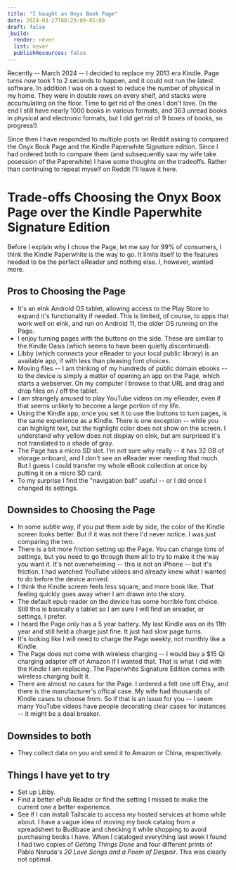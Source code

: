 ```yaml
---
title: "I bought an Onyx Book Page"
date: 2024-03-27T08:29:09-05:00
draft: false
_build:
  render: never
  list: never
  publishResources: false
---
```


Recently -- March 2024 -- I decided to replace my 2013 era Kindle. Page turns now took 1 to 2 seconds to happen, and it could not run the latest software. In addition
I was on a quest to reduce the number of physical in my home. They were in double 
rows on every shelf, and stacks were accumulating on the floor. Time to get rid of
the ones I don't love. (In the end I still have nearly 1000 books in various 
formats, and 363 unread books in physical and electronic formats, but I did
get rid of 9 boxes of books, so progress!)

Since then I have responded to multiple posts on Reddit asking to compared the Onyx Book Page and the Kindle Paperwhite Signature edition. Since I had ordered both to compare them (and subsequently saw my wife take posession of the Paperwhite) I have some thoughts on the tradeoffs. Rather than continuing to repeat myself on Reddit I'll leave it here.

# Trade-offs Choosing the Onyx Boox Page over the Kindle Paperwhite Signature Edition

Before I explain why I chose the Page, let me say for 99% of consumers, I think the Kindle Paperwhite is the way to go. It limits itself to the features needed to be the perfect eReader and nothing else. I, however, wanted more.

## Pros to Choosing the Page

- It's an eInk Android OS tablet, allowing access to the Play Store to expand it's functionality if needed. This is limited, of course, to apps that work well on eInk, and run on Android 11, the older OS running on the Page.
- I enjoy turning pages with the buttons on the side. These are similiar to the Kindle Oasis (which seems to have been quietly discontinued).
- Libby (which connects your eReader to your local public library) is an available app, if with less than pleasing font choices.
- Moving files -- I am thinking of my hundreds of public domain ebooks -- to the device is simply a matter of opening an app on the Page, which starts a webserver. On my computer I browse to that URL and drag and drop files on / off the tablet.
- I am strangely amused to play YouTube videos on my eReader, even if that seems unlikely to become a large portion of my life.
- Using the Kindle app, once you set it to use the buttons to turn pages, is the same experience as a Kindle. There is one exception -- while you can highlight text, but the highlight color does not show on the screen. I understand why yellow does not display on eInk, but am surprised it's not translated to a shade of gray.
- The Page has a micro SD slot. I'm not sure why really -- it has 32 GB of storage onboard, and I don't see an eReader ever needing that much. But I guess I could transfer my whole eBook collection at once by putting it on a micro SD card.
- To my surprise I find the "navigation ball" useful -- or I did once I changed its settings.

## Downsides to Choosing the Page

- In some subtle way, if you put them side by side, the color of the Kindle screen looks better. But if it was not there I'd never notice. I was just comparing the two.
- There is a bit more friction setting up the Page. You can change tons of settings, but you need to go through them all to try to make it the way you want it. It's not overwhelming -- this is not an iPhone -- but it's friction. I had watched YouTube videos and already knew what I wanted to do before the device arrived.
- I think the Kindle screen feels less square, and more book like. That feeling quickly goes away when I am drawn into the story.
- The default epub reader on the device has some horrible font choice. Still this is basically a tablet so I am sure I will find an ereader, or settings, I prefer.
- I heard the Page only has a 5 year battery. My last Kindle was on its 11th year and still held a charge just fine. It just had slow page turns.
- It's looking like I will need to charge the Page weekly, not monthly like a Kindle.
- The Page does not come with wireless charging -- I would buy a $15 Qi charging adapter off of Amazon if I wanted that. That is what I did with the Kindle I am replacing. The Paperwhite Signature Edition comes with wireless charging built it.
- There are almost no cases for the Page. I ordered a felt one off Etsy, and there is the manufacturer's offical case. My wife had thousands of Kindle cases to choose from. So if that is an issue for you -- I seem many YouTube videos have people decorating clear cases for instances -- it might be a deal breaker.

## Downsides to both

- They collect data on you and send it to Amazon or China, respectively.

## Things I have yet to try

- Set up Libby.
- Find a better ePub Reader or find the setting I missed to make the current one a better experience.
- See if I can install Tailscale to access my hosted services at home while about. I have a vague idea of moving my book catalog from a spreadsheet to Budibase and checking it while shopping to avoid purchasing books I have. When I cataloged everything last week I found I had two copies of *Getting Things Done* and four different prints of Pablo Neruda's *20 Love Songs and a Poem of Despair*. This was clearly not optimal.

